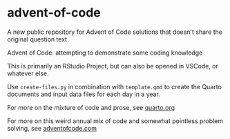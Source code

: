 # advent-of-code

A new public repository for Advent of Code solutions that doesn't share the original question text. 

Advent of Code: attempting to demonstrate some coding knowledge

This is primarily an RStudio Project, but can also be opened in VSCode, or whatever else. 

Use `create-files.py` in combination with `template.qmd` to create the Quarto documents and input data files for each day in a year. 

For more on the mixture of code and prose, see [quarto.org](quarto.org)

For more on this weird annual mix of code and somewhat pointless problem solving, see [adventofcode.com](adventofcode.com)

